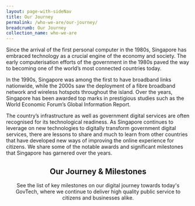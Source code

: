 ```yaml
---
layout: page-with-sideNav
title: Our Journey
permalink: /who-we-are/our-journey/
breadcrumb: Our Journey
collection_name: who-we-are
---
```


Since the arrival of the first personal computer in the 1980s, Singapore has embraced technology 
as a crucial engine of the economy and society. The early computerisation efforts of the government in the 1980s paved the way to becoming one of the world’s most connected countries today.

In the 1990s, Singapore was among the first to have broadband links nationwide, while the 2000s saw the deployment of a fibre broadband network and wireless hotspots throughout the island. Over the years, Singapore has been awarded top marks in prestigious studies such as the World Economic Forum’s Global Information Report.

The country’s infrastructure as well as government digital services are often recognised for its technological readiness. As Singapore continues to leverage on new technologies to digitally transform government digital services, there are lessons to share and much to learn from other countries that have developed new ways of improving the online experience for citizens. We share some of the notable awards and significant milestones that Singapore has garnered over the years.

## **<center>Our Journey & Milestones</center>**

<center> See the list of key milestones on our digital journey towards today's GovTech, where we continue to deliver high quality public service to citizens and businesses alike. </center>
